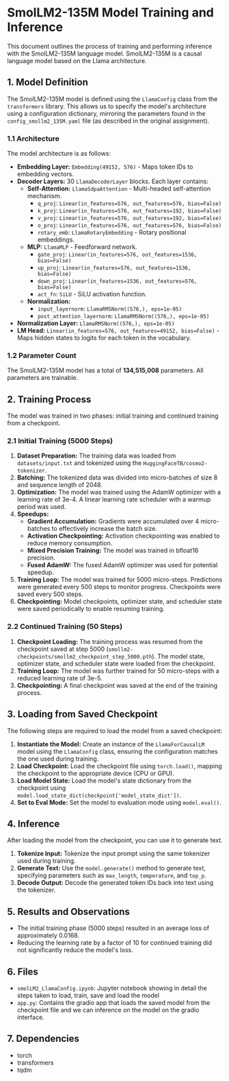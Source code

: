 # SmolLM2-135M Model Training and Inference

This document outlines the process of training and performing inference with the SmolLM2-135M language model.  SmolLM2-135M is a causal language model based on the Llama architecture.

## 1. Model Definition

The SmolLM2-135M model is defined using the `LlamaConfig` class from the `transformers` library.  This allows us to specify the model's architecture using a configuration dictionary, mirroring the parameters found in the `config_smollm2_135M.yaml` file (as described in the original assignment).

### 1.1 Architecture

The model architecture is as follows:

*   **Embedding Layer:** `Embedding(49152, 576)` - Maps token IDs to embedding vectors.
*   **Decoder Layers:** 30 `LlamaDecoderLayer` blocks. Each layer contains:
    *   **Self-Attention:** `LlamaSdpaAttention` - Multi-headed self-attention mechanism.
        *   `q_proj`: `Linear(in_features=576, out_features=576, bias=False)`
        *   `k_proj`: `Linear(in_features=576, out_features=192, bias=False)`
        *   `v_proj`: `Linear(in_features=576, out_features=192, bias=False)`
        *   `o_proj`: `Linear(in_features=576, out_features=576, bias=False)`
        *   `rotary_emb`: `LlamaRotaryEmbedding` - Rotary positional embeddings.
    *   **MLP:** `LlamaMLP` - Feedforward network.
        *   `gate_proj`: `Linear(in_features=576, out_features=1536, bias=False)`
        *   `up_proj`: `Linear(in_features=576, out_features=1536, bias=False)`
        *   `down_proj`: `Linear(in_features=1536, out_features=576, bias=False)`
        *   `act_fn`: `SiLU` -  SiLU activation function.
    *   **Normalization:**
        *   `input_layernorm`: `LlamaRMSNorm((576,), eps=1e-05)`
        *   `post_attention_layernorm`: `LlamaRMSNorm((576,), eps=1e-05)`
*   **Normalization Layer:** `LlamaRMSNorm((576,), eps=1e-05)`
*   **LM Head:** `Linear(in_features=576, out_features=49152, bias=False)` - Maps hidden states to logits for each token in the vocabulary.

### 1.2 Parameter Count

The SmolLM2-135M model has a total of **134,515,008** parameters. All parameters are trainable.

## 2. Training Process

The model was trained in two phases: initial training and continued training from a checkpoint.

### 2.1 Initial Training (5000 Steps)

1.  **Dataset Preparation:** The training data was loaded from `datasets/input.txt` and tokenized using the `HuggingFaceTB/cosmo2-tokenizer`.
2.  **Batching:** The tokenized data was divided into micro-batches of size 8 and sequence length of 2048.
3.  **Optimization:** The model was trained using the AdamW optimizer with a learning rate of 3e-4. A linear learning rate scheduler with a warmup period was used.
4.  **Speedups:**
    *   **Gradient Accumulation:** Gradients were accumulated over 4 micro-batches to effectively increase the batch size.
    *   **Activation Checkpointing:** Activation checkpointing was enabled to reduce memory consumption.
    *   **Mixed Precision Training:** The model was trained in bfloat16 precision.
    *   **Fused AdamW:** The fused AdamW optimizer was used for potential speedup.
5.  **Training Loop:** The model was trained for 5000 micro-steps.  Predictions were generated every 500 steps to monitor progress. Checkpoints were saved every 500 steps.
6.  **Checkpointing:** Model checkpoints, optimizer state, and scheduler state were saved periodically to enable resuming training.

### 2.2 Continued Training (50 Steps)

1.  **Checkpoint Loading:** The training process was resumed from the checkpoint saved at step 5000 (`smollm2-checkpoints/smollm2_checkpoint_step_5000.pth`). The model state, optimizer state, and scheduler state were loaded from the checkpoint.
2.  **Training Loop:** The model was further trained for 50 micro-steps with a reduced learning rate of 3e-5.
3.  **Checkpointing:** A final checkpoint was saved at the end of the training process.

## 3. Loading from Saved Checkpoint

The following steps are required to load the model from a saved checkpoint:

1.  **Instantiate the Model:** Create an instance of the `LlamaForCausalLM` model using the `LlamaConfig` class, ensuring the configuration matches the one used during training.
2.  **Load Checkpoint:** Load the checkpoint file using `torch.load()`, mapping the checkpoint to the appropriate device (CPU or GPU).
3.  **Load Model State:** Load the model's state dictionary from the checkpoint using `model.load_state_dict(checkpoint['model_state_dict'])`.
4.  **Set to Eval Mode:** Set the model to evaluation mode using `model.eval()`.

## 4. Inference

After loading the model from the checkpoint, you can use it to generate text.

1.  **Tokenize Input:** Tokenize the input prompt using the same tokenizer used during training.
2.  **Generate Text:** Use the `model.generate()` method to generate text, specifying parameters such as `max_length`, `temperature`, and `top_p`.
3.  **Decode Output:** Decode the generated token IDs back into text using the tokenizer.

## 5. Results and Observations

*   The initial training phase (5000 steps) resulted in an average loss of approximately 0.0168.
*   Reducing the learning rate by a factor of 10 for continued training did not significantly reduce the model's loss.

## 6. Files

*   `smolLM2_LlamaConfig.ipynb`: Jupyter notebook showing in detail the steps taken to load, train, save and load the model
*   `app.py`: Contains the gradio app that loads the saved model from the checkpoint file and we can inference on the model on the gradio interface.

## 7. Dependencies

*   torch
*   transformers
*   tqdm
